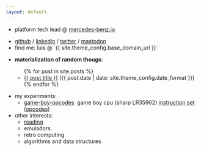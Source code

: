 ```yaml
---
layout: default
---
```

 <ul>
    <li>
       <p>platform tech lead @ <a href="https://mercedes-benz.io">mercedes-benz.io</a></p>
    </li>
    <li>
      <a href="{{ 'https://github.com/' | append: site.theme_config.github_username }}">github</a> /
      <a href="{{ 'https://linkedin.com/in/' | append: site.theme_config.linkedin_username }}">linkedin</a> /
      <a href="{{ 'https://twitter.com/' | append: site.theme_config.twitter_username }}">twitter</a> /
      <a href="{{ 'https://mastodon.social/@' | append: site.theme_config.mastodon_username }}">mastodon</a>
    </li>
    <li>
      find me: luis @ `{{ site.theme_config.base_domain_url }}`
    </li>
 </ul>
 <ul>
    <li><b>materialization of random thougs</b>:</li>
    <ul class="post-list">
      {% for post in site.posts %}
        <li>
          <a class="post-list" href="{{ post.url }}">{{ post.title }}</a> (<span class="post-meta">{{ post.date | date: site.theme_config.date_format }}</span>)
        </li>
      {% endfor %}
    </ul>
 </ul>
 <ul>
    <li>
       my experiments:
       <ul>
          <li>
            <a href="https://github.com/lmmendes/game-boy-opcodes" target="_blank">game-boy-opcodes</a>: game boy cpu (sharp LR35902) <a href="https://gb.insertcoin.dev/">instruction set (opcodes)</a>
          </li>
          <!--
          <li>
            <a href="https://github.com/lmmendes/chip8-rb" target="_blank">
            chip8-rb</a>: A chip 8 interpreter in ruby (wip)</li>
          <li><a href="https://github.com/lmmendes/okada" target="_blank">okada</a>: A work in progress to try to implement a Game Boy emulator in Ruby.</li>
          -->
       </ul>
    </li>
    <li>
       other interests:
       <ul>
          <li><a href="https://www.goodreads.com/lmmendes">reading</a></li>
          <li>emuladors</li>
          <li>retro computing</li>
          <li>algorithms and data structures</li>
       </ul>
    </li>
 </ul>
